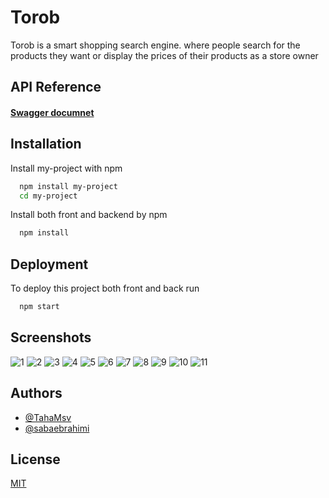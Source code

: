 
# Torob 

Torob is a smart shopping search engine. where people search for the products they want or display the prices of their products as a store owner


## API Reference

#### [Swagger documnet](https://app.swaggerhub.com/apis/sabaebrahimi/Torob/1.0.0#)




## Installation

Install my-project with npm

```bash
  npm install my-project
  cd my-project
```
Install both front and backend by npm

```bash
  npm install 
```
    
## Deployment

To deploy this project both front and back run

```bash
  npm start
```


## Screenshots

![1](https://user-images.githubusercontent.com/66914340/177015522-9f4ca431-2842-422a-875b-ec1f455c4482.jpg)
![2](https://user-images.githubusercontent.com/66914340/177015526-66cfe258-3965-46d2-a78f-dd08e92190f6.jpg)
![3](https://user-images.githubusercontent.com/66914340/177015533-df21f303-ad29-4dd1-846f-9aaf84685c24.jpg)
![4](https://user-images.githubusercontent.com/66914340/177015536-2138cc51-73b2-4a35-a369-e9dd90ff9de1.jpg)
![5](https://user-images.githubusercontent.com/66914340/177015539-f4ef0bd3-c132-45ab-a1f8-62086b9f3f08.jpg)
![6](https://user-images.githubusercontent.com/66914340/177015540-a7cd4983-5f9f-48d8-a191-643064d38ab4.jpg)
![7](https://user-images.githubusercontent.com/66914340/177015541-17bef8d4-f332-40e3-9241-8cc1bb3a456e.jpg)
![8](https://user-images.githubusercontent.com/66914340/177015542-9bcb2e52-2da7-482d-8742-6eedfcca22be.jpg)
![9](https://user-images.githubusercontent.com/66914340/177015546-af6a5fe8-bc1c-4072-8086-48755d6b4753.jpg)
![10](https://user-images.githubusercontent.com/66914340/177015548-2b762fbf-32c1-42f1-b68b-e1153d87d763.jpg)
![11](https://user-images.githubusercontent.com/66914340/177015551-f18841cf-983e-4b4f-a6ef-fef76649bb33.jpg)

## Authors

- [@TahaMsv](https://github.com/TahaMsv)
- [@sabaebrahimi](https://github.com/sabaebrahimi)


## License

[MIT](https://choosealicense.com/licenses/mit/)

